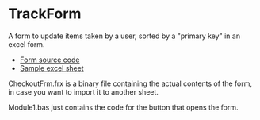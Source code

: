 # TrackForm

A form to update items taken by a user, sorted by a "primary key" in an excel form.

- [Form source code](/CheckoutForm.frm)
- [Sample excel sheet](/TrackForm.xlsm)

CheckoutFrm.frx is a binary file containing the actual contents of the form, in case you want to import it to another sheet.  

Module1.bas just contains the code for the button that opens the form.